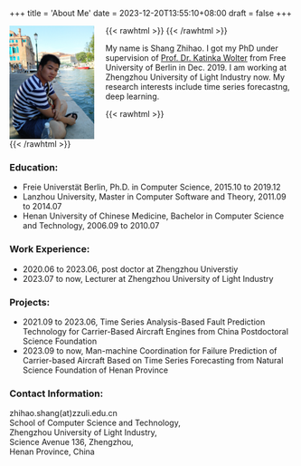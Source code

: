 +++
title = 'About Me'
date = 2023-12-20T13:55:10+08:00
draft = false 
+++

{{< rawhtml >}}
<img src="me.jpg"  style="height: 200px;float:left;margin:0px 20px 0px 0px;" />
{{< /rawhtml >}}

My name is Shang Zhihao. I got my PhD under supervision of [Prof. Dr. Katinka Wolter](https://www.mi.fu-berlin.de/inf/groups/ag-dds/staff/wolter.html) from Free University of Berlin in Dec. 2019. I am working at Zhengzhou University of Light Industry now. My research interests include time series forecastng, deep learning. 


{{< rawhtml >}}
<br style="clear:both;" />
{{< /rawhtml >}}

### Education:

- Freie Universtät Berlin, Ph.D. in Computer Science, 2015.10 to 2019.12
- Lanzhou University, Master in Computer Software and Theory, 2011.09 to 2014.07
- Henan University of Chinese Medicine, Bachelor in Computer Science and Technology, 2006.09 to 2010.07

### Work Experience:

- 2020.06 to 2023.06, post doctor at Zhengzhou Universtiy
- 2023.07 to now, Lecturer at Zhengzhou University of Light Industry

### Projects:
- 2021.09 to 2023.06, Time Series Analysis-Based Fault Prediction Technology for Carrier-Based Aircraft Engines from China Postdoctoral Science Foundation
- 2023.09 to now, Man-machine Coordination for Failure Prediction of Carrier-based
Aircraft Based on Time Series Forecasting from Natural Science Foundation of Henan Province

### Contact Information:
zhihao.shang(at)zzuli.edu.cn\
School of Computer Science and Technology,\
Zhengzhou University of Light Industry,\
Science Avenue 136, Zhengzhou,\
Henan Province, China

